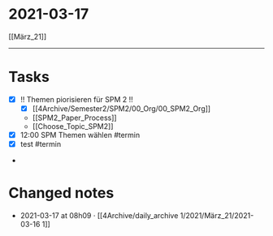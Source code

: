 # 2021-03-17
[[März_21]]

---
# Tasks
- [x] !! Themen piorisieren für SPM 2 !! 
	- [x]  [[4Archive/Semester2/SPM2/00_Org/00_SPM2_Org]]
	- [[SPM2_Paper_Process]]
	- [[Choose_Topic_SPM2]]
- [x] 12:00 SPM Themen wählen #termin
- [x] test #termin

- 
# Changed notes
- 2021-03-17 at 08h09 · [[4Archive/daily_archive 1/2021/März_21/2021-03-16 1]]